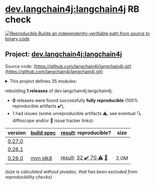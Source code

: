 [dev.langchain4j:langchain4j](https://central.sonatype.com/artifact/dev.langchain4j/langchain4j/versions) RB check
=======

[![Reproducible Builds](https://reproducible-builds.org/images/logos/rb.svg) an independently-verifiable path from source to binary code](https://reproducible-builds.org/)

## Project: [dev.langchain4j:langchain4j](https://central.sonatype.com/artifact/dev.langchain4j/langchain4j/versions)

Source code: [https://github.com/langchain4j/langchain4j.git](https://github.com/langchain4j/langchain4j.git)

<details><summary>This project defines 35 modules:</summary>

* [dev.langchain4j:langchain4j](https://central.sonatype.com/artifact/dev.langchain4j/langchain4j/0.26.0)
* [dev.langchain4j:langchain4j-azure-ai-search](https://central.sonatype.com/artifact/dev.langchain4j/langchain4j-azure-ai-search/0.26.0)
* [dev.langchain4j:langchain4j-azure-open-ai](https://central.sonatype.com/artifact/dev.langchain4j/langchain4j-azure-open-ai/0.26.0)
* [dev.langchain4j:langchain4j-bedrock](https://central.sonatype.com/artifact/dev.langchain4j/langchain4j-bedrock/0.26.0)
* [dev.langchain4j:langchain4j-bom](https://central.sonatype.com/artifact/dev.langchain4j/langchain4j-bom/0.26.0)
* [dev.langchain4j:langchain4j-cassandra](https://central.sonatype.com/artifact/dev.langchain4j/langchain4j-cassandra/0.26.0)
* [dev.langchain4j:langchain4j-chatglm](https://central.sonatype.com/artifact/dev.langchain4j/langchain4j-chatglm/0.26.0)
* [dev.langchain4j:langchain4j-chroma](https://central.sonatype.com/artifact/dev.langchain4j/langchain4j-chroma/0.26.0)
* [dev.langchain4j:langchain4j-cohere](https://central.sonatype.com/artifact/dev.langchain4j/langchain4j-cohere/0.26.0)
* [dev.langchain4j:langchain4j-core](https://central.sonatype.com/artifact/dev.langchain4j/langchain4j-core/0.26.0)
* [dev.langchain4j:langchain4j-dashscope](https://central.sonatype.com/artifact/dev.langchain4j/langchain4j-dashscope/0.26.0)
* [dev.langchain4j:langchain4j-document-loader-amazon-s3](https://central.sonatype.com/artifact/dev.langchain4j/langchain4j-document-loader-amazon-s3/0.26.0)
* [dev.langchain4j:langchain4j-document-loader-azure-storage-blob](https://central.sonatype.com/artifact/dev.langchain4j/langchain4j-document-loader-azure-storage-blob/0.26.0)
* [dev.langchain4j:langchain4j-document-loader-github](https://central.sonatype.com/artifact/dev.langchain4j/langchain4j-document-loader-github/0.26.0)
* [dev.langchain4j:langchain4j-document-loader-tencent-cos](https://central.sonatype.com/artifact/dev.langchain4j/langchain4j-document-loader-tencent-cos/0.26.0)
* [dev.langchain4j:langchain4j-document-parser-apache-pdfbox](https://central.sonatype.com/artifact/dev.langchain4j/langchain4j-document-parser-apache-pdfbox/0.26.0)
* [dev.langchain4j:langchain4j-document-parser-apache-poi](https://central.sonatype.com/artifact/dev.langchain4j/langchain4j-document-parser-apache-poi/0.26.0)
* [dev.langchain4j:langchain4j-elasticsearch](https://central.sonatype.com/artifact/dev.langchain4j/langchain4j-elasticsearch/0.26.0)
* [dev.langchain4j:langchain4j-hugging-face](https://central.sonatype.com/artifact/dev.langchain4j/langchain4j-hugging-face/0.26.0)
* [dev.langchain4j:langchain4j-local-ai](https://central.sonatype.com/artifact/dev.langchain4j/langchain4j-local-ai/0.26.0)
* [dev.langchain4j:langchain4j-milvus](https://central.sonatype.com/artifact/dev.langchain4j/langchain4j-milvus/0.26.0)
* [dev.langchain4j:langchain4j-mistral-ai](https://central.sonatype.com/artifact/dev.langchain4j/langchain4j-mistral-ai/0.26.0)
* [dev.langchain4j:langchain4j-ollama](https://central.sonatype.com/artifact/dev.langchain4j/langchain4j-ollama/0.26.0)
* [dev.langchain4j:langchain4j-open-ai](https://central.sonatype.com/artifact/dev.langchain4j/langchain4j-open-ai/0.26.0)
* [dev.langchain4j:langchain4j-parent](https://central.sonatype.com/artifact/dev.langchain4j/langchain4j-parent/0.26.0)
* [dev.langchain4j:langchain4j-pgvector](https://central.sonatype.com/artifact/dev.langchain4j/langchain4j-pgvector/0.26.0)
* [dev.langchain4j:langchain4j-pinecone](https://central.sonatype.com/artifact/dev.langchain4j/langchain4j-pinecone/0.26.0)
* [dev.langchain4j:langchain4j-qdrant](https://central.sonatype.com/artifact/dev.langchain4j/langchain4j-qdrant/0.26.0)
* [dev.langchain4j:langchain4j-qianfan](https://central.sonatype.com/artifact/dev.langchain4j/langchain4j-qianfan/0.26.0)
* [dev.langchain4j:langchain4j-redis](https://central.sonatype.com/artifact/dev.langchain4j/langchain4j-redis/0.26.0)
* [dev.langchain4j:langchain4j-vearch](https://central.sonatype.com/artifact/dev.langchain4j/langchain4j-vearch/0.26.0)
* [dev.langchain4j:langchain4j-vertex-ai](https://central.sonatype.com/artifact/dev.langchain4j/langchain4j-vertex-ai/0.26.0)
* [dev.langchain4j:langchain4j-vertex-ai-gemini](https://central.sonatype.com/artifact/dev.langchain4j/langchain4j-vertex-ai-gemini/0.26.0)
* [dev.langchain4j:langchain4j-vespa](https://central.sonatype.com/artifact/dev.langchain4j/langchain4j-vespa/0.26.0)
* [dev.langchain4j:langchain4j-weaviate](https://central.sonatype.com/artifact/dev.langchain4j/langchain4j-weaviate/0.26.0)
</details>

rebuilding **1 releases** of dev.langchain4j:langchain4j:
- **0** releases were found successfully **fully reproducible** (100% reproducible artifacts :heavy_check_mark:),
- 1 had issues (some unreproducible artifacts :warning:, see eventual :mag: diffoscope and/or :memo: issue tracker links):

| version | [build spec](/BUILDSPEC.md) | [result](https://reproducible-builds.org/docs/jvm/): reproducible? | size |
| -- | --------- | ------ | -- |
| [0.27.0](https://central.sonatype.com/artifact/dev.langchain4j/langchain4j/0.27.0/pom) | | | |
| [0.26.1](https://central.sonatype.com/artifact/dev.langchain4j/langchain4j/0.26.1/pom) | | | |
| [0.26.0](https://central.sonatype.com/artifact/dev.langchain4j/langchain4j/0.26.0/pom) | [mvn jdk8](langchain4j-0.26.0.buildspec) | [result](langchain4j-aggregator-0.26.0.buildinfo): [32 :heavy_check_mark:  70 :warning:](langchain4j-aggregator-0.26.0.buildcompare) [:memo:](https://github.com/langchain4j/langchain4j/pull/569) | 2.0M |

<i>(size is calculated without javadoc, that has been excluded from reproducibility checks)</i>
